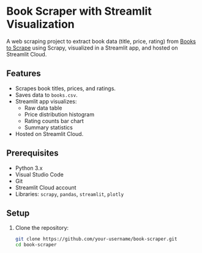 # Book Scraper with Streamlit Visualization

A web scraping project to extract book data (title, price, rating) from [Books to Scrape](https://books.toscrape.com/) using Scrapy, visualized in a Streamlit app, and hosted on Streamlit Cloud.

## Features
- Scrapes book titles, prices, and ratings.
- Saves data to `books.csv`.
- Streamlit app visualizes:
  - Raw data table
  - Price distribution histogram
  - Rating counts bar chart
  - Summary statistics
- Hosted on Streamlit Cloud.

## Prerequisites
- Python 3.x
- Visual Studio Code
- Git
- Streamlit Cloud account
- Libraries: `scrapy`, `pandas`, `streamlit`, `plotly`

## Setup
1. Clone the repository:
   ```bash
   git clone https://github.com/your-username/book-scraper.git
   cd book-scraper
